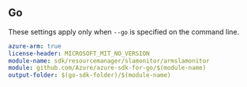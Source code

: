 ## Go

These settings apply only when `--go` is specified on the command line.

```yaml $(go) && $(track2)
azure-arm: true
license-header: MICROSOFT_MIT_NO_VERSION
module-name: sdk/resourcemanager/slamonitor/armslamonitor
module: github.com/Azure/azure-sdk-for-go/$(module-name)
output-folder: $(go-sdk-folder)/$(module-name)
```
